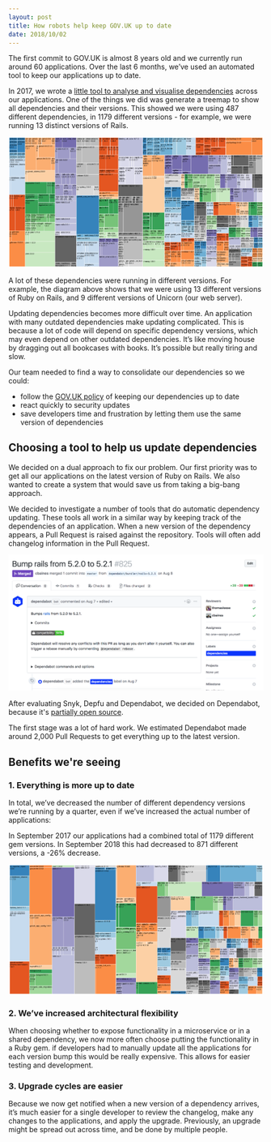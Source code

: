 ```yaml
---
layout: post
title: How robots help keep GOV.UK up to date
date: 2018/10/02
---
```


The first commit to GOV.UK is almost 8 years old and we currently run around 60 applications. Over the last 6 months, we’ve used an automated tool to keep our applications up to date.

In 2017, we wrote a [little tool to analyse and visualise dependencies](https://github.com/alphagov/govuk-dependency-analysis) across our applications. One of the things we did was generate a treemap to show all dependencies and their versions. This showed we were using 487 different dependencies, in 1179 different versions - for example, we were running 13 distinct versions of Rails.

![](/media/2018-10-02-1.png)

A lot of these dependencies were running in different versions. For example, the diagram above shows that we were using 13 different versions of Ruby on Rails, and 9 different versions of Unicorn (our web server).

Updating dependencies becomes more difficult over time. An application with many outdated dependencies make updating complicated. This is because a lot of code will depend on specific dependency versions, which may even depend on other outdated dependencies. It’s like moving house by dragging out all bookcases with books. It’s possible but really tiring and slow.

Our team needed to find a way to consolidate our dependencies so we could:

- follow the [GOV.UK policy](https://docs.publishing.service.gov.uk/manual/keeping-software-current.html) of keeping our dependencies up to date
- react quickly to security updates
- save developers time and frustration by letting them use the same version of dependencies

## Choosing a tool to help us update dependencies

We decided on a dual approach to fix our problem. Our first priority was to get all our applications on the latest version of Ruby on Rails. We also wanted to create a system that would save us from taking a big-bang approach.

We decided to investigate a number of tools that do automatic dependency updating. These tools all work in a similar way by keeping track of the dependencies of an application. When a new version of the dependency appears, a Pull Request is raised against the repository. Tools will often add changelog information in the Pull Request.

![](/media/2018-10-02-3.png)

After evaluating Snyk, Depfu and Dependabot, we decided on Dependabot, because it's [partially open source](https://github.com/dependabot/dependabot-core).

The first stage was a lot of hard work. We estimated Dependabot made around 2,000 Pull Requests to get everything up to the latest version.

## Benefits we're seeing

### 1. Everything is more up to date

In total, we’ve decreased the number of different dependency versions we’re running by a quarter, even if we’ve increased the actual number of applications:

In September 2017 our applications had a combined total of 1179 different gem versions. In September 2018 this had decreased to 871 different versions, a -26% decrease.

![](/media/2018-10-02-2.png)

### 2. We’ve increased architectural flexibility

When choosing whether to expose functionality in a microservice or in a shared dependency, we now more often choose putting the functionality in a Ruby gem. if developers had to manually update all the applications for each version bump this would be really expensive. This allows for easier testing and development.

### 3. Upgrade cycles are easier

Because we now get notified when a new version of a dependency arrives, it’s much easier for a single developer to review the changelog, make any changes to the applications, and apply the upgrade. Previously, an upgrade might be spread out across time, and be done by multiple people.
